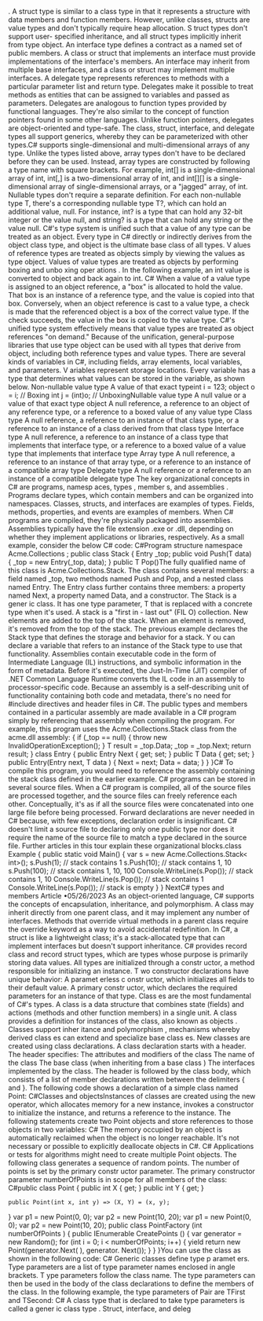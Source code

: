 .
A struct type is similar to a class type in that it represents a structure with data
members and function members. However, unlike classes, structs are value types
and don't typically require heap allocation. S truct types don't support user-
specified inheritance, and all struct types implicitly inherit from type object.
An interface type defines a contract as a named set of public members. A class
or struct that implements an interface must provide implementations of the
interface's members. An interface may inherit from multiple base interfaces, and
a class or struct may implement multiple interfaces.
A delegate type represents references to methods with a particular parameter list
and return type. Delegates make it possible to treat methods as entities that can
be assigned to variables and passed as parameters. Delegates are analogous to
function types provided by functional languages. They're also similar to the
concept of function pointers found in some other languages. Unlike function
pointers, delegates are object-oriented and type-safe.
The class, struct, interface, and delegate types all support generics, whereby they
can be parameterized with other types.C# supports single-dimensional and multi-dimensional arrays of any type. Unlike the
types listed above, array types don't have to be declared before they can be used.
Instead, array types are constructed by following a type name with square brackets. For
example, int[] is a single-dimensional array of int, int[,] is a two-dimensional array
of int, and int[][] is a single-dimensional array of single-dimensional arrays, or a
"jagged" array, of int.
Nullable types don't require a separate definition. For each non-nullable type T, there's
a corresponding nullable type T?, which can hold an additional value, null. For
instance, int? is a type that can hold any 32-bit integer or the value null, and string?
is a type that can hold any string or the value null.
C#'s type system is unified such that a value of any type can be treated as an object.
Every type in C# directly or indirectly derives from the object class type, and object is
the ultimate base class of all types. V alues of reference types are treated as objects
simply by viewing the values as type object. Values of value types are treated as objects
by performing boxing and unbo xing oper ations . In the following example, an int value is
converted to object and back again to int.
C#
When a value of a value type is assigned to an object reference, a "box" is allocated to
hold the value. That box is an instance of a reference type, and the value is copied into
that box. Conversely, when an object reference is cast to a value type, a check is made
that the referenced object is a box of the correct value type. If the check succeeds, the
value in the box is copied to the value type.
C#'s unified type system effectively means that value types are treated as object
references "on demand." Because of the unification, general-purpose libraries that use
type object can be used with all types that derive from object, including both
reference types and value types.
There are several kinds of variables  in C#, including fields, array elements, local variables,
and parameters. V ariables represent storage locations. Every variable has a type that
determines what values can be stored in the variable, as shown below.
Non-nullable value type
A value of that exact typeint i = 123;
object o = i;    // Boxing
int j = (int)o;  // UnboxingNullable value type
A null value or a value of that exact type
object
A null reference, a reference to an object of any reference type, or a reference
to a boxed value of any value type
Class type
A null reference, a reference to an instance of that class type, or a reference to
an instance of a class derived from that class type
Interface type
A null reference, a reference to an instance of a class type that implements
that interface type, or a reference to a boxed value of a value type that
implements that interface type
Array type
A null reference, a reference to an instance of that array type, or a reference to
an instance of a compatible array type
Delegate type
A null reference or a reference to an instance of a compatible delegate type
The key organizational concepts in C# are programs, namesp aces, types , member s, and
assemblies . Programs declare types, which contain members and can be organized into
namespaces. Classes, structs, and interfaces are examples of types. Fields, methods,
properties, and events are examples of members. When C# programs are compiled,
they're physically packaged into assemblies. Assemblies typically have the file extension
.exe or .dll, depending on whether they implement applications  or libraries,
respectively.
As a small example, consider the below C# code:
C#Program structure
namespace  Acme.Collections ;
public class Stack<T>
{
    Entry _top;
    public void Push(T data)
    {
        _top = new Entry(_top, data);
    }
    public T Pop()The fully qualified name of this class is Acme.Collections.Stack. The class contains
several members: a field named _top, two methods named Push and Pop, and a nested
class named Entry. The Entry class further contains three members: a property named
Next, a property named Data, and a constructor. The Stack is a gener ic class. It has one
type parameter, T that is replaced with a concrete type when it's used.
A stack is a "first in - last out" (FIL O) collection. New elements are added to the top of
the stack. When an element is removed, it's removed from the top of the stack. The
previous example declares the Stack type that defines the storage and behavior for a
stack. Y ou can declare a variable that refers to an instance of the Stack type to use that
functionality.
Assemblies contain executable code in the form of Intermediate Language (IL)
instructions, and symbolic information in the form of metadata. Before it's executed, the
Just-In-Time (JIT) compiler of .NET Common Language Runtime converts the IL code in
an assembly to processor-specific code.
Because an assembly is a self-describing unit of functionality containing both code and
metadata, there's no need for #include directives and header files in C#. The public
types and members contained in a particular assembly are made available in a C#
program simply by referencing that assembly when compiling the program. For
example, this program uses the Acme.Collections.Stack class from the acme.dll
assembly:    {
        if (_top == null)
        {
            throw new InvalidOperationException();
        }
        T result = _top.Data;
        _top = _top.Next;
        return result;
    }
    class Entry
    {
        public Entry Next { get; set; }
        public T Data { get; set; }
        public Entry(Entry next, T data )
        {
            Next = next;
            Data = data;
        }
    }
}C#
To compile this program, you would need to reference the assembly containing the stack
class defined in the earlier example.
C# programs can be stored in several source files. When a C# program is compiled, all
of the source files are processed together, and the source files can freely reference each
other. Conceptually, it's as if all the source files were concatenated into one large file
before being processed. Forward declarations are never needed in C# because, with few
exceptions, declaration order is insignificant. C# doesn't limit a source file to declaring
only one public type nor does it require the name of the source file to match a type
declared in the source file.
Further articles in this tour explain these organizational blocks.class Example
{
    public static void Main()
    {
        var s = new Acme.Collections.Stack< int>();
        s.Push(1); // stack contains 1
        s.Push(10); // stack contains 1, 10
        s.Push(100); // stack contains 1, 10, 100
        Console.WriteLine(s.Pop()); // stack contains 1, 10
        Console.WriteLine(s.Pop()); // stack contains 1
        Console.WriteLine(s.Pop()); // stack is empty
    }
}
NextC# types and members
Article •05/26/2023
As an object-oriented language, C# supports the concepts of encapsulation, inheritance,
and polymorphism. A class may inherit directly from one parent class, and it may
implement any number of interfaces. Methods that override virtual methods in a parent
class require the override keyword as a way to avoid accidental redefinition. In C#, a
struct is like a lightweight class; it's a stack-allocated type that can implement interfaces
but doesn't support inheritance. C# provides record class and record struct types,
which are types whose purpose is primarily storing data values.
All types are initialized through a constr uctor, a method responsible for initializing an
instance. T wo constructor declarations have unique behavior:
A paramet erless c onstr uctor, which initializes all fields to their default value.
A primary constr uctor, which declares the required parameters for an instance of
that type.
Class es are the most fundamental of C#'s types. A class is a data structure that combines
state (fields) and actions (methods and other function members) in a single unit. A class
provides a definition for instances of the class, also known as objects . Classes support
inher itance and polymorphism , mechanisms whereby derived class es can extend and
specialize base class es.
New classes are created using class declarations. A class declaration starts with a header.
The header specifies:
The attributes and modifiers of the class
The name of the class
The base class (when inheriting from a base class )
The interfaces implemented by the class.
The header is followed by the class body, which consists of a list of member declarations
written between the delimiters { and }.
The following code shows a declaration of a simple class named Point:
C#Classes and objectsInstances of classes are created using the new operator, which allocates memory for a
new instance, invokes a constructor to initialize the instance, and returns a reference to
the instance. The following statements create two Point objects and store references to
those objects in two variables:
C#
The memory occupied by an object is automatically reclaimed when the object is no
longer reachable. It's not necessary or possible to explicitly deallocate objects in C#.
C#
Applications or tests for algorithms might need to create multiple Point objects. The
following class generates a sequence of random points. The number of points is set by
the primary constr uctor parameter. The primary constructor parameter numberOfPoints is
in scope for all members of the class:
C#public class Point
{
    public int X { get; }
    public int Y { get; }
    
    public Point(int x, int y) => (X, Y) = (x, y);
}
var p1 = new Point(0, 0);
var p2 = new Point(10, 20);
var p1 = new Point(0, 0);
var p2 = new Point(10, 20);
public class PointFactory (int numberOfPoints )
{
    public IEnumerable<Point> CreatePoints ()
    {
        var generator = new Random();
        for (int i = 0; i < numberOfPoints; i++)
        {
            yield return new Point(generator.Next( ), generator. Next());
        }
    }
}You can use the class as shown in the following code:
C#
Generic classes define type p aramet ers. Type parameters are a list of type parameter
names enclosed in angle brackets. T ype parameters follow the class name. The type
parameters can then be used in the body of the class declarations to define the
members of the class. In the following example, the type parameters of Pair are TFirst
and TSecond:
C#
A class type that is declared to take type parameters is called a gener ic class type . Struct,
interface, and deleg